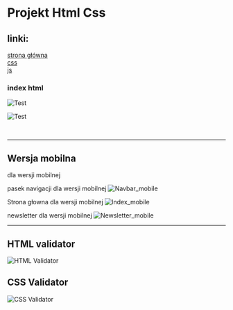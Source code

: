 # Projekt Html Css

## linki:

[strona główna](https://michalcbl25.github.io/Projekt/Index.html)<br/>
[css](https://michalcbl25.github.io/Projekt/style/styleNav.css)<br/>
[js](https://michalcbl25.github.io/Projekt/script/menu.js)<br/>

### index html

![Test](https://github.com/MichalCbl25/Projekt/blob/master/screenshot/Web_1.png)

![Test](https://github.com/MichalCbl25/Projekt/blob/master/screenshot/Web_2.png)

<br />

---

## Wersja mobilna

dla wersji mobilnej

pasek navigacji dla wersji mobilnej
![Navbar_mobile](https://github.com/MichalCbl25/Projekt/blob/master/screenshot/Nav_mobile.jpg)

Strona głowna dla wersji mobilnej
![Index_mobile](https://github.com/MichalCbl25/Projekt/blob/master/screenshot/Index_mobile.jpg)

newsletter dla wersji mobilnej
![Newsletter_mobile](https://github.com/MichalCbl25/Projekt/blob/master/screenshot/Newsletter_mobile.jpg)

---

## HTML validator

![HTML Validator](https://github.com/MichalCbl25/Projekt/blob/master/screenshot/HTML_Val.png)

## CSS Validator

![CSS Validator](https://github.com/MichalCbl25/Projekt/blob/master/screenshot/CSS_Val.png)
